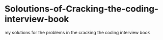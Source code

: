 # Soloutions-of-Cracking-the-coding-interview-book
my solutions for the problems in the cracking the coding interview book
